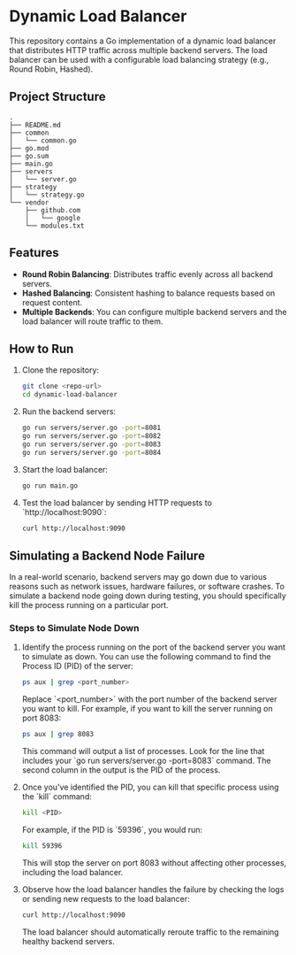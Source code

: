 
# Dynamic Load Balancer

This repository contains a Go implementation of a dynamic load balancer that distributes HTTP traffic across multiple backend servers. The load balancer can be used with a configurable load balancing strategy (e.g., Round Robin, Hashed).

## Project Structure

```
.
├── README.md
├── common
│   └── common.go
├── go.mod
├── go.sum
├── main.go
├── servers
│   └── server.go
├── strategy
│   └── strategy.go
└── vendor
    ├── github.com
    │   └── google
    └── modules.txt
```

## Features

- **Round Robin Balancing**: Distributes traffic evenly across all backend servers.
- **Hashed Balancing**: Consistent hashing to balance requests based on request content.
- **Multiple Backends**: You can configure multiple backend servers and the load balancer will route traffic to them.

## How to Run

1. Clone the repository:

   ```bash
   git clone <repo-url>
   cd dynamic-load-balancer
   ```

2. Run the backend servers:

   ```bash
   go run servers/server.go -port=8081
   go run servers/server.go -port=8082
   go run servers/server.go -port=8083
   go run servers/server.go -port=8084
   ```

3. Start the load balancer:

   ```bash
   go run main.go
   ```

4. Test the load balancer by sending HTTP requests to \`http://localhost:9090\`:

   ```bash
   curl http://localhost:9090
   ```

## Simulating a Backend Node Failure

In a real-world scenario, backend servers may go down due to various reasons such as network issues, hardware failures, or software crashes. To simulate a backend node going down during testing, you should specifically kill the process running on a particular port.

### Steps to Simulate Node Down

1. Identify the process running on the port of the backend server you want to simulate as down. You can use the following command to find the Process ID (PID) of the server:

   ```bash
   ps aux | grep <port_number>
   ```

   Replace \`<port_number>\` with the port number of the backend server you want to kill. For example, if you want to kill the server running on port 8083:

   ```bash
   ps aux | grep 8083
   ```

   This command will output a list of processes. Look for the line that includes your \`go run servers/server.go -port=8083\` command. The second column in the output is the PID of the process.

2. Once you've identified the PID, you can kill that specific process using the \`kill\` command:

   ```bash
   kill <PID>
   ```

   For example, if the PID is \`59396\`, you would run:

   ```bash
   kill 59396
   ```

   This will stop the server on port 8083 without affecting other processes, including the load balancer.

3. Observe how the load balancer handles the failure by checking the logs or sending new requests to the load balancer:

   ```bash
   curl http://localhost:9090
   ```

   The load balancer should automatically reroute traffic to the remaining healthy backend servers.
